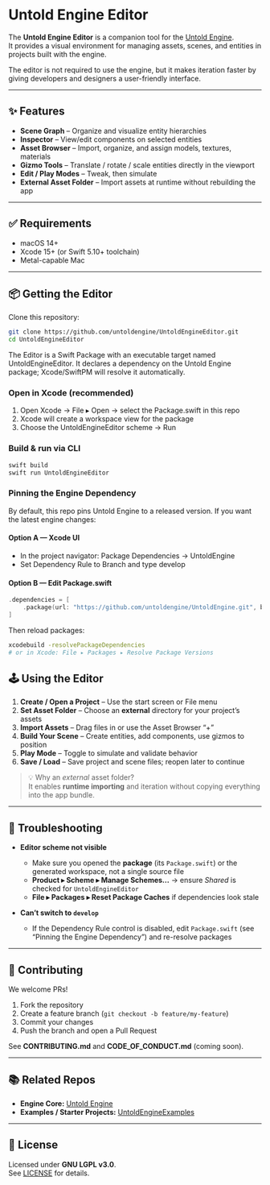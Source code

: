 # Untold Engine Editor

The **Untold Engine Editor** is a companion tool for the [Untold Engine](https://github.com/untoldengine/UntoldEngine).  
It provides a visual environment for managing assets, scenes, and entities in projects built with the engine.  

The editor is not required to use the engine, but it makes iteration faster by giving developers and designers a user-friendly interface.

---

## ✨ Features

- **Scene Graph** – Organize and visualize entity hierarchies  
- **Inspector** – View/edit components on selected entities  
- **Asset Browser** – Import, organize, and assign models, textures, materials  
- **Gizmo Tools** – Translate / rotate / scale entities directly in the viewport  
- **Edit / Play Modes** – Tweak, then simulate  
- **External Asset Folder** – Import assets at runtime without rebuilding the app  

---

## ✅ Requirements

- macOS 14+  
- Xcode 15+ (or Swift 5.10+ toolchain)  
- Metal-capable Mac  

---

## 📦 Getting the Editor

Clone this repository:

```bash
git clone https://github.com/untoldengine/UntoldEngineEditor.git
cd UntoldEngineEditor
```

The Editor is a Swift Package with an executable target named UntoldEngineEditor.
It declares a dependency on the Untold Engine package; Xcode/SwiftPM will resolve it automatically.

### Open in Xcode (recommended)

1. Open Xcode → File ▸ Open → select the Package.swift in this repo
2. Xcode will create a workspace view for the package
3. Choose the UntoldEngineEditor scheme → Run

### Build & run via CLI

```bash
swift build
swift run UntoldEngineEditor
```

### Pinning the Engine Dependency

By default, this repo pins Untold Engine to a released version.
If you want the latest engine changes:

#### Option A — Xcode UI
- In the project navigator: Package Dependencies → UntoldEngine
- Set Dependency Rule to Branch and type develop

#### Option B — Edit Package.swift

```swift
.dependencies = [
    .package(url: "https://github.com/untoldengine/UntoldEngine.git", branch: "develop")
]
```

Then reload packages:

```bash
xcodebuild -resolvePackageDependencies
# or in Xcode: File ▸ Packages ▸ Resolve Package Versions
```

## 🕹 Using the Editor

1. **Create / Open a Project** – Use the start screen or File menu  
2. **Set Asset Folder** – Choose an **external** directory for your project’s assets  
3. **Import Assets** – Drag files in or use the Asset Browser “+”  
4. **Build Your Scene** – Create entities, add components, use gizmos to position  
5. **Play Mode** – Toggle to simulate and validate behavior  
6. **Save / Load** – Save project and scene files; reopen later to continue  

> 💡 Why an *external* asset folder?  
> It enables **runtime importing** and iteration without copying everything into the app bundle.

---

## 🧪 Troubleshooting

- **Editor scheme not visible**  
  - Make sure you opened the **package** (its `Package.swift`) or the generated workspace, not a single source file  
  - **Product ▸ Scheme ▸ Manage Schemes…** → ensure *Shared* is checked for `UntoldEngineEditor`  
  - **File ▸ Packages ▸ Reset Package Caches** if dependencies look stale  

- **Can’t switch to `develop`**  
  - If the Dependency Rule control is disabled, edit `Package.swift` (see “Pinning the Engine Dependency”) and re-resolve packages  

---

## 🤝 Contributing

We welcome PRs!  

1. Fork the repository  
2. Create a feature branch (`git checkout -b feature/my-feature`)  
3. Commit your changes  
4. Push the branch and open a Pull Request  

See **CONTRIBUTING.md** and **CODE_OF_CONDUCT.md** (coming soon).

---

## 📚 Related Repos

- **Engine Core:** [Untold Engine](https://github.com/untoldengine/UntoldEngine)  
- **Examples / Starter Projects:** [UntoldEngineExamples](https://github.com/untoldengine/UntoldEngineExamples)  

---

## 📜 License

Licensed under **GNU LGPL v3.0**.  
See [LICENSE](LICENSE) for details.

